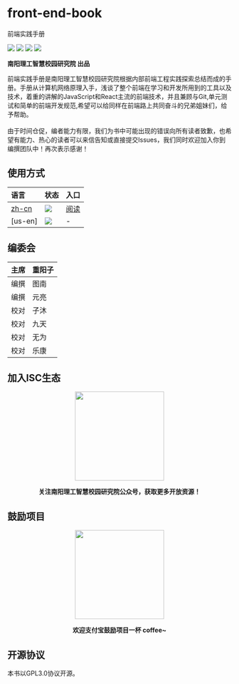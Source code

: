 # front-end-book
前端实践手册

[![](https://img.shields.io/github/stars/nyisc/front-end-book.svg?style=social&label=Stars)](https://github.com/nyisc/front-end-book) [![](https://travis-ci.org/nyisc/front-end-book.svg?branch=master)](https://travis-ci.org/nyisc/front-end-book) [![](https://img.shields.io/github/release/nyisc/front-end-book/all.svg)](https://github.com/nyisc/front-end-book/releases) [![](https://img.shields.io/badge/license-GPL-blue)](https://github.com/nyisc/front-end-book/LICENSE)

**南阳理工智慧校园研究院 出品**

前端实践手册是南阳理工智慧校园研究院根据内部前端工程实践探索总结而成的手册。手册从计算机网络原理入手，浅谈了整个前端在学习和开发所用到的工具以及技术，着重的讲解的JavaScript和React主流的前端技术，并且兼顾与Git,单元测试和简单的前端开发规范,希望可以给同样在前端路上共同奋斗的兄弟姐妹们，给予帮助。
<br>
<br>
由于时间仓促，编者能力有限，我们为书中可能出现的错误向所有读者致歉，也希望有能力、热心的读者可以来信告知或直接提交Issues，我们同时欢迎加入你到编撰团队中！再次表示感谢！


## 使用方式
| 语言           | 状态   | 入口 |
| :------------- | :------------- | :--- |
| [zh-cn](https://github.com/yeasy/docker_practice)  | [![](https://img.shields.io/badge/version-v0.9-orange)](https://github.com/nyisc/front-end-book) | [阅读](./SUMMARY.md) |
| [us-en] | [![](https://img.shields.io/badge/version-plan-orange)]()|-|


## 编委会
| 主席           | 重阳子   |
| :------------- | :------------- |
| 编撰 | 图南  |
| 编撰 | 元亮 |
| 校对 | 子沐 |
| 校对 | 九天 |
| 校对 | 无为 |
| 校对 | 乐康 |

## 加入ISC生态
<p align="center">
  <img width="200" src="https://s2.ax1x.com/2020/01/06/ls1o7Q.png">
  <p align="center"><strong>关注南阳理工智慧校园研究院公众号，获取更多开放资源！</strong></p>
</p>

## 鼓励项目
<p align="center">
<img width="200" src="https://s2.ax1x.com/2020/01/06/lsGgh9.png">
</p>

<p align="center"><strong>欢迎支付宝鼓励项目一杯 coffee~</strong></p>

## 开源协议
本书以GPL3.0协议开源。